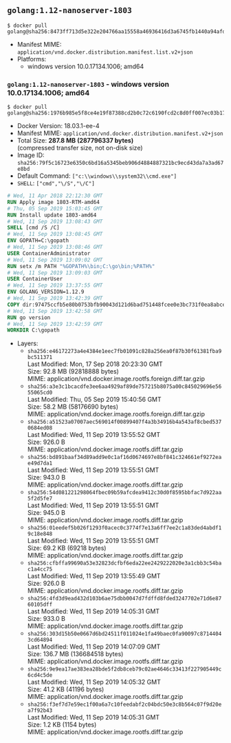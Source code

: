 ## `golang:1.12-nanoserver-1803`

```console
$ docker pull golang@sha256:8473ff713d5e322e204766aa15558a46936416d3a6745fb1440a94afd60081d4
```

-	Manifest MIME: `application/vnd.docker.distribution.manifest.list.v2+json`
-	Platforms:
	-	windows version 10.0.17134.1006; amd64

### `golang:1.12-nanoserver-1803` - windows version 10.0.17134.1006; amd64

```console
$ docker pull golang@sha256:1976b985e5f8ce4e19f87388cd2b0c72c6190fcd2c8d0ff007ec03b17078589f
```

-	Docker Version: 18.03.1-ee-4
-	Manifest MIME: `application/vnd.docker.distribution.manifest.v2+json`
-	Total Size: **287.8 MB (287796337 bytes)**  
	(compressed transfer size, not on-disk size)
-	Image ID: `sha256:79f5c16723e6350c6bd16a5345beb906d4884887321bc9ecd43da7a3ad67e8bd`
-	Default Command: `["c:\\windows\\system32\\cmd.exe"]`
-	`SHELL`: `["cmd","\/S","\/C"]`

```dockerfile
# Wed, 11 Apr 2018 22:12:30 GMT
RUN Apply image 1803-RTM-amd64
# Thu, 05 Sep 2019 15:03:45 GMT
RUN Install update 1803-amd64
# Wed, 11 Sep 2019 13:08:43 GMT
SHELL [cmd /S /C]
# Wed, 11 Sep 2019 13:08:45 GMT
ENV GOPATH=C:\gopath
# Wed, 11 Sep 2019 13:08:46 GMT
USER ContainerAdministrator
# Wed, 11 Sep 2019 13:09:02 GMT
RUN setx /m PATH "%GOPATH%\bin;C:\go\bin;%PATH%"
# Wed, 11 Sep 2019 13:09:03 GMT
USER ContainerUser
# Wed, 11 Sep 2019 13:37:55 GMT
ENV GOLANG_VERSION=1.12.9
# Wed, 11 Sep 2019 13:42:39 GMT
COPY dir:97475ccfb5e80b0753bfb90043d121d6bad751448fcee0e3bc731f0ea8abceff in C:\go 
# Wed, 11 Sep 2019 13:42:58 GMT
RUN go version
# Wed, 11 Sep 2019 13:42:59 GMT
WORKDIR C:\gopath
```

-	Layers:
	-	`sha256:e46172273a4e4384e1eec7fb01091c828a256ea0f87b30f61381fba9bc511371`  
		Last Modified: Mon, 17 Sep 2018 20:23:30 GMT  
		Size: 92.8 MB (92818888 bytes)  
		MIME: application/vnd.docker.image.rootfs.foreign.diff.tar.gzip
	-	`sha256:a3e3c1bcacdfe3ee6aa4929af89de757215b8075a00c845029696e5655065cd0`  
		Last Modified: Thu, 05 Sep 2019 15:40:56 GMT  
		Size: 58.2 MB (58176690 bytes)  
		MIME: application/vnd.docker.image.rootfs.foreign.diff.tar.gzip
	-	`sha256:a51523a07007aec569014f00899407f4a3b34916b4a543af8cbed5370684ed08`  
		Last Modified: Wed, 11 Sep 2019 13:55:52 GMT  
		Size: 926.0 B  
		MIME: application/vnd.docker.image.rootfs.diff.tar.gzip
	-	`sha256:bd891baaf34d89add9e0c1af16d0674697e8bf841c324661ef9272eae49d7da1`  
		Last Modified: Wed, 11 Sep 2019 13:55:51 GMT  
		Size: 943.0 B  
		MIME: application/vnd.docker.image.rootfs.diff.tar.gzip
	-	`sha256:54d081221298064fbec09b59afcdea9412c30d0f8595bbfac7d922aa5f2d5fe7`  
		Last Modified: Wed, 11 Sep 2019 13:55:51 GMT  
		Size: 945.0 B  
		MIME: application/vnd.docker.image.rootfs.diff.tar.gzip
	-	`sha256:01eedef5b026f1293f0acec0c3774f7e13a6ff7ee2c1a83ded4abdf19c18e848`  
		Last Modified: Wed, 11 Sep 2019 13:55:51 GMT  
		Size: 69.2 KB (69218 bytes)  
		MIME: application/vnd.docker.image.rootfs.diff.tar.gzip
	-	`sha256:cfbffa99690a53e32823dcfbf6eda22ee2429222020e3a1cbb3c54bac1a4cc75`  
		Last Modified: Wed, 11 Sep 2019 13:55:49 GMT  
		Size: 926.0 B  
		MIME: application/vnd.docker.image.rootfs.diff.tar.gzip
	-	`sha256:4fd3d9ead432d103b6ae75dbb0047d7fdffd8fded3247702e71d6e8760105dff`  
		Last Modified: Wed, 11 Sep 2019 14:05:31 GMT  
		Size: 933.0 B  
		MIME: application/vnd.docker.image.rootfs.diff.tar.gzip
	-	`sha256:303d15b50e0667d6bd24511f011024e1fa49baec0fa90097c87144043cd64894`  
		Last Modified: Wed, 11 Sep 2019 14:07:09 GMT  
		Size: 136.7 MB (136684518 bytes)  
		MIME: application/vnd.docker.image.rootfs.diff.tar.gzip
	-	`sha256:9e9ea17ae383ea28bde5f2db8ceb79c02ae4646c33413f227905449c6cd4c5de`  
		Last Modified: Wed, 11 Sep 2019 14:05:32 GMT  
		Size: 41.2 KB (41196 bytes)  
		MIME: application/vnd.docker.image.rootfs.diff.tar.gzip
	-	`sha256:f3ef7d7e59ec1f00a6a7c10feedabf2c04bdc50e3c8b564c07f9d20ea7f92b43`  
		Last Modified: Wed, 11 Sep 2019 14:05:31 GMT  
		Size: 1.2 KB (1154 bytes)  
		MIME: application/vnd.docker.image.rootfs.diff.tar.gzip
